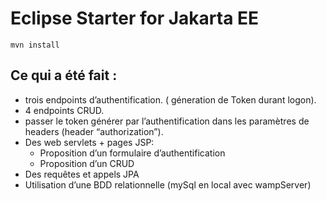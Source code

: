 # Eclipse Starter for Jakarta EE

```
mvn install      
```
## Ce qui a été fait :
* trois endpoints d’authentification. ( géneration de Token durant logon).
* 4 endpoints CRUD.
* passer le token générer par l’authentification dans les paramètres de headers (header “authorization”).
* Des web servlets + pages JSP:
    *	Proposition d’un formulaire d’authentification 
    * Proposition d’un CRUD 
*	Des requêtes et appels JPA 
*	Utilisation d’une BDD relationnelle (mySql en local avec wampServer)

